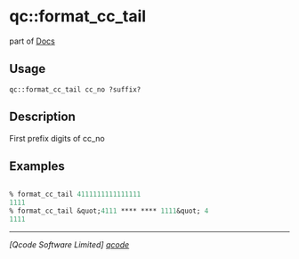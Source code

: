 qc::format_cc_tail
==================

part of [Docs](.)

Usage
-----
`qc::format_cc_tail cc_no ?suffix?`

Description
-----------
First prefix digits of cc_no

Examples
--------
```tcl

% format_cc_tail 4111111111111111
1111
% format_cc_tail &quot;4111 **** **** 1111&quot; 4
1111

```

----------------------------------
*[Qcode Software Limited] [qcode]*

[qcode]: http://www.qcode.co.uk "Qcode Software"